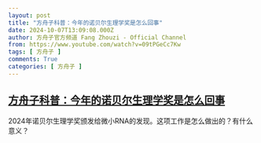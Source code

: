 ```yaml
---
layout: post
title: "方舟子科普：今年的诺贝尔生理学奖是怎么回事"
date: 2024-10-07T13:09:08.000Z
author: 方舟子官方频道 Fang Zhouzi - Official Channel
from: https://www.youtube.com/watch?v=09tPGeCc7Kw
tags: [ 方舟子 ]
comments: True
categories: [ 方舟子 ]
---
```

<!--1728306548000-->
[方舟子科普：今年的诺贝尔生理学奖是怎么回事](https://www.youtube.com/watch?v=09tPGeCc7Kw)
------

<div>
2024年诺贝尔生理学奖颁发给微小RNA的发现。这项工作是怎么做出的？有什么意义？
</div>
